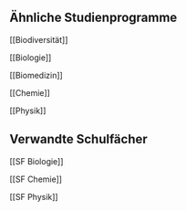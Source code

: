 ## Ähnliche Studienprogramme
[[Biodiversität]]

[[Biologie]]

[[Biomedizin]]

[[Chemie]]

[[Physik]]
## Verwandte Schulfächer
[[SF Biologie]]

[[SF Chemie]]

[[SF Physik]]